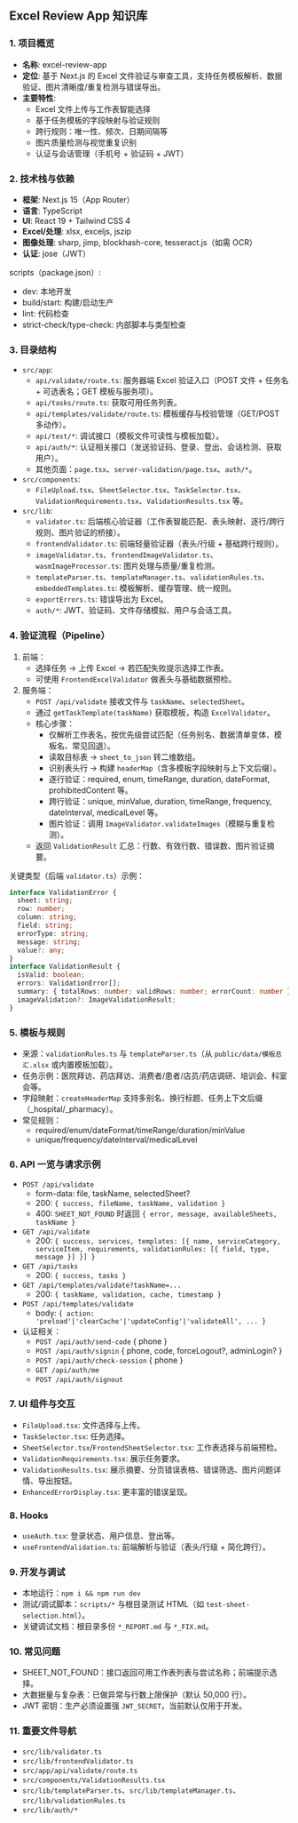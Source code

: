 ## Excel Review App 知识库

### 1. 项目概览

- **名称**: excel-review-app
- **定位**: 基于 Next.js 的 Excel 文件验证与审查工具，支持任务模板解析、数据验证、图片清晰度/重复检测与错误导出。
- **主要特性**:
  - Excel 文件上传与工作表智能选择
  - 基于任务模板的字段映射与验证规则
  - 跨行规则：唯一性、频次、日期间隔等
  - 图片质量检测与视觉重复识别
  - 认证与会话管理（手机号 + 验证码 + JWT）

### 2. 技术栈与依赖

- **框架**: Next.js 15（App Router）
- **语言**: TypeScript
- **UI**: React 19 + Tailwind CSS 4
- **Excel/处理**: xlsx, exceljs, jszip
- **图像处理**: sharp, jimp, blockhash-core, tesseract.js（如需 OCR）
- **认证**: jose（JWT）

scripts（package.json）:

- dev: 本地开发
- build/start: 构建/启动生产
- lint: 代码检查
- strict-check/type-check: 内部脚本与类型检查

### 3. 目录结构

- `src/app`:
  - `api/validate/route.ts`: 服务器端 Excel 验证入口（POST 文件 + 任务名 + 可选表名；GET 模板与服务项）。
  - `api/tasks/route.ts`: 获取可用任务列表。
  - `api/templates/validate/route.ts`: 模板缓存与校验管理（GET/POST 多动作）。
  - `api/test/*`: 调试接口（模板文件可读性与模板加载）。
  - `api/auth/*`: 认证相关接口（发送验证码、登录、登出、会话检测、获取用户）。
  - 其他页面：`page.tsx`、`server-validation/page.tsx`、`auth/*`。
- `src/components`:
  - `FileUpload.tsx`、`SheetSelector.tsx`、`TaskSelector.tsx`、`ValidationRequirements.tsx`、`ValidationResults.tsx` 等。
- `src/lib`:
  - `validator.ts`: 后端核心验证器（工作表智能匹配、表头映射、逐行/跨行规则、图片验证的桥接）。
  - `frontendValidator.ts`: 前端轻量验证器（表头/行级 + 基础跨行规则）。
  - `imageValidator.ts`、`frontendImageValidator.ts`、`wasmImageProcessor.ts`: 图片处理与质量/重复检测。
  - `templateParser.ts`、`templateManager.ts`、`validationRules.ts`、`embeddedTemplates.ts`: 模板解析、缓存管理、统一规则。
  - `exportErrors.ts`: 错误导出为 Excel。
  - `auth/*`: JWT、验证码、文件存储模拟、用户与会话工具。

### 4. 验证流程（Pipeline）

1. 前端：
   - 选择任务 -> 上传 Excel -> 若匹配失败提示选择工作表。
   - 可使用 `FrontendExcelValidator` 做表头与基础数据预检。
2. 服务端：
   - `POST /api/validate` 接收文件与 `taskName`、`selectedSheet`。
   - 通过 `getTaskTemplate(taskName)` 获取模板，构造 `ExcelValidator`。
   - 核心步骤：
     - 仅解析工作表名，按优先级尝试匹配（任务别名、数据清单变体、模板名、常见回退）。
     - 读取目标表 -> `sheet_to_json` 转二维数组。
     - 识别表头行 -> 构建 `headerMap`（含多模板字段映射与上下文后缀）。
     - 逐行验证：required, enum, timeRange, duration, dateFormat, prohibitedContent 等。
     - 跨行验证：unique, minValue, duration, timeRange, frequency, dateInterval, medicalLevel 等。
     - 图片验证：调用 `ImageValidator.validateImages`（模糊与重复检测）。
   - 返回 `ValidationResult` 汇总：行数、有效行数、错误数、图片验证摘要。

关键类型（后端 `validator.ts`）示例：

```ts
interface ValidationError {
  sheet: string;
  row: number;
  column: string;
  field: string;
  errorType: string;
  message: string;
  value?: any;
}
interface ValidationResult {
  isValid: boolean;
  errors: ValidationError[];
  summary: { totalRows: number; validRows: number; errorCount: number };
  imageValidation?: ImageValidationResult;
}
```

### 5. 模板与规则

- 来源：`validationRules.ts` 与 `templateParser.ts`（从 `public/data/模板总汇.xlsx` 或内置模板加载）。
- 任务示例：医院拜访、药店拜访、消费者/患者/店员/药店调研、培训会、科室会等。
- 字段映射：`createHeaderMap` 支持多别名、换行标题、任务上下文后缀（\_hospital/\_pharmacy）。
- 常见规则：
  - required/enum/dateFormat/timeRange/duration/minValue
  - unique/frequency/dateInterval/medicalLevel

### 6. API 一览与请求示例

- `POST /api/validate`
  - form-data: file, taskName, selectedSheet?
  - 200: `{ success, fileName, taskName, validation }`
  - 400: `SHEET_NOT_FOUND` 时返回 `{ error, message, availableSheets, taskName }`
- `GET /api/validate`
  - 200: `{ success, services, templates: [{ name, serviceCategory, serviceItem, requirements, validationRules: [{ field, type, message }] }] }`
- `GET /api/tasks`
  - 200: `{ success, tasks }`
- `GET /api/templates/validate?taskName=...`
  - 200: `{ taskName, validation, cache, timestamp }`
- `POST /api/templates/validate`
  - body: `{ action: 'preload'|'clearCache'|'updateConfig'|'validateAll', ... }`
- 认证相关：
  - `POST /api/auth/send-code` { phone }
  - `POST /api/auth/signin` { phone, code, forceLogout?, adminLogin? }
  - `POST /api/auth/check-session` { phone }
  - `GET /api/auth/me`
  - `POST /api/auth/signout`

### 7. UI 组件与交互

- `FileUpload.tsx`: 文件选择与上传。
- `TaskSelector.tsx`: 任务选择。
- `SheetSelector.tsx`/`FrontendSheetSelector.tsx`: 工作表选择与前端预检。
- `ValidationRequirements.tsx`: 展示任务要求。
- `ValidationResults.tsx`: 展示摘要、分页错误表格、错误筛选、图片问题详情、导出按钮。
- `EnhancedErrorDisplay.tsx`: 更丰富的错误呈现。

### 8. Hooks

- `useAuth.tsx`: 登录状态、用户信息、登出等。
- `useFrontendValidation.ts`: 前端解析与验证（表头/行级 + 简化跨行）。

### 9. 开发与调试

- 本地运行：`npm i && npm run dev`
- 测试/调试脚本：`scripts/*` 与根目录测试 HTML（如 `test-sheet-selection.html`）。
- 关键调试文档：根目录多份 `*_REPORT.md` 与 `*_FIX.md`。

### 10. 常见问题

- SHEET_NOT_FOUND：接口返回可用工作表列表与尝试名称；前端提示选择。
- 大数据量与复杂表：已做异常与行数上限保护（默认 50,000 行）。
- JWT 密钥：生产必须设置强 `JWT_SECRET`，当前默认仅用于开发。

### 11. 重要文件导航

- `src/lib/validator.ts`
- `src/lib/frontendValidator.ts`
- `src/app/api/validate/route.ts`
- `src/components/ValidationResults.tsx`
- `src/lib/templateParser.ts`、`src/lib/templateManager.ts`、`src/lib/validationRules.ts`
- `src/lib/auth/*`
